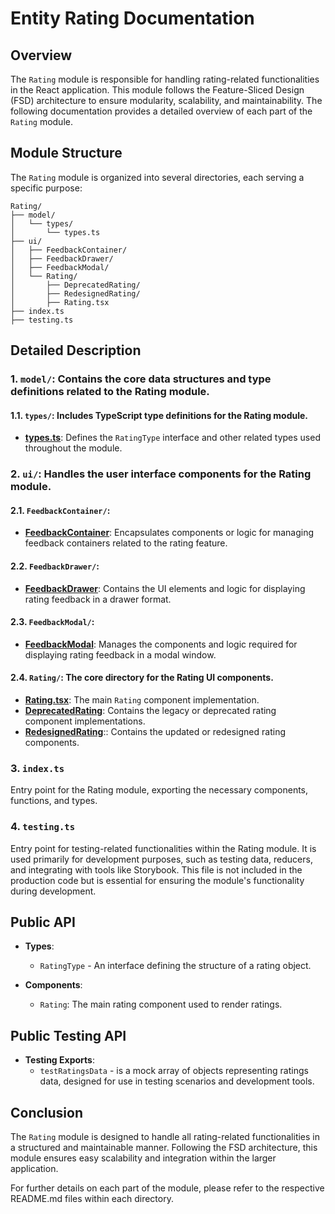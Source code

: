 # Entity Rating Documentation

## Overview
The `Rating` module is responsible for handling rating-related functionalities in the React application. This module follows the Feature-Sliced Design (FSD) architecture to ensure modularity, scalability, and maintainability. The following documentation provides a detailed overview of each part of the `Rating` module.

## Module Structure

The `Rating` module is organized into several directories, each serving a specific purpose:
```text
Rating/
├── model/
│   └── types/
│       └── types.ts
├── ui/
│   ├── FeedbackContainer/
│   ├── FeedbackDrawer/
│   ├── FeedbackModal/
│   └── Rating/
│       ├── DeprecatedRating/
│       ├── RedesignedRating/
│       ├── Rating.tsx
├── index.ts
├── testing.ts
```
## Detailed Description

### 1. `model/`: Contains the core data structures and type definitions related to the Rating module.

#### 1.1. `types/`: Includes TypeScript type definitions for the Rating module.
- [**types.ts**](./model/types/types.ts): Defines the `RatingType` interface and other related types used throughout the module.

### 2. `ui/`: Handles the user interface components for the Rating module.

#### 2.1. `FeedbackContainer/`: 
- [**FeedbackContainer**](./ui/FeedbackContainer/README.md): Encapsulates components or logic for managing feedback containers related to the rating feature.

#### 2.2. `FeedbackDrawer/`: 
- [**FeedbackDrawer**](./ui/FeedbackDrawer/README.md): Contains the UI elements and logic for displaying rating feedback in a drawer format.

#### 2.3. `FeedbackModal/`: 
- [**FeedbackModal**](./ui/FeedbackModal/README.md): Manages the components and logic required for displaying rating feedback in a modal window.

#### 2.4. `Rating/`: The core directory for the Rating UI components.
- [**Rating.tsx**](./ui/Rating/README.md): The main `Rating` component implementation.
- [**DeprecatedRating**](./ui/Rating/DeprecatedRating/README.md): Contains the legacy or deprecated rating component implementations.
- [**RedesignedRating**](./ui/Rating/RedesignedRating/README.md):: Contains the updated or redesigned rating components.


### 3. `index.ts`
Entry point for the Rating module, exporting the necessary components, functions, and types.

### 4. `testing.ts`

Entry point for testing-related functionalities within the Rating module. It is used primarily for development purposes, such as testing data, reducers, and integrating with tools like Storybook. This file is not included in the production code but is essential for ensuring the module's functionality during development.


## Public API

- **Types**:
    - `RatingType` - An interface defining the structure of a rating object.

- **Components**:
    - `Rating`: The main rating component used to render ratings.

## Public Testing API
- **Testing Exports**:
  - `testRatingsData` -  is a mock array of objects representing ratings data, designed for use in testing scenarios and development tools.



## Conclusion
The `Rating` module is designed to handle all rating-related functionalities in a structured and maintainable manner. Following the FSD architecture, this module ensures easy scalability and integration within the larger application.

For further details on each part of the module, please refer to the respective README.md files within each directory.
